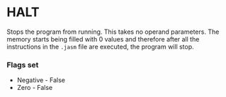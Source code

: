 # HALT

Stops the program from running. This takes no operand parameters. The memory starts being filled with 0 values and therefore after all the instructions in the `.jasm` file are executed, the program will stop.


### Flags set

* Negative - False
* Zero - False